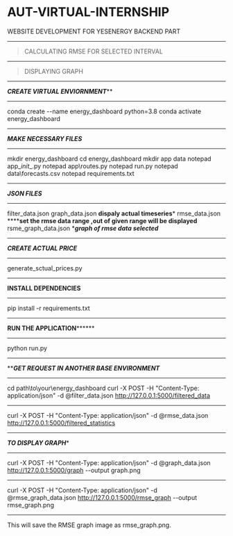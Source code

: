# AUT-VIRTUAL-INTERNSHIP
WEBSITE DEVELOPMENT FOR YESENERGY BACKEND PART
***********************************
>CALCULATING RMSE FOR SELECTED INTERVAL
***********************************
>DISPLAYING GRAPH
***********************************
*************CREATE VIRTUAL ENVIORNMENT***************
***********************************
conda create --name energy_dashboard python=3.8
conda activate energy_dashboard
***********************************
***********MAKE NECESSARY FILES***********
***********************************
mkdir energy_dashboard
cd energy_dashboard
mkdir app data
notepad app\__init__.py
notepad app\routes.py
notepad run.py
notepad data\forecasts.csv
notepad requirements.txt
***********************************
*******JSON FILES*******
***********************************
filter_data.json
graph_data.json  ****dispaly actual timeseries*****
rmse_data.json ********set the rmse data range ,out of given range will be displayed****
rsme_graph_data.json ******graph of rmse data selected*****
***********************************
*************CREATE ACTUAL PRICE*************
***********************************
generate_sctual_prices.py
***********************************
********INSTALL DEPENDENCIES********
***********************************
pip install -r requirements.txt
***********************************
**********RUN THE APPLICATION****************
***********************************
python run.py
***********************************
***********GET REQUEST IN ANOTHER BASE ENVIRONMENT*********
***********************************

cd path\to\your\energy_dashboard
curl -X POST -H "Content-Type: application/json" -d @filter_data.json http://127.0.0.1:5000/filtered_data
***********************************
curl -X POST -H "Content-Type: application/json" -d @rmse_data.json http://127.0.0.1:5000/filtered_statistics
***********************************
*******TO DISPLAY GRAPH********
***********************************
curl -X POST -H "Content-Type: application/json" -d @graph_data.json http://127.0.0.1:5000/graph --output graph.png
***********************************
curl -X POST -H "Content-Type: application/json" -d @rmse_graph_data.json http://127.0.0.1:5000/rmse_graph --output rmse_graph.png
***********************************
This will save the RMSE graph image as rmse_graph.png.
